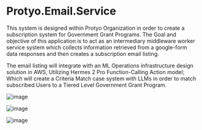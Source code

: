 ﻿# Protyo.Email.Service

This system is designed within Protyo Organization in order to create a subscription system for Government Grant Programs.
The Goal and objective of this application is to act as an intermediary middleware worker service system which collects 
information retrieved from a google-form data responses and then creates a subscription email listing.

The email listing will integrate with an ML Operations infrastructure design solution in AWS, Utilizing Hermes 2 Pro Function-Calling Action model;
Which will create a Criteria Match case system with LLMs in order to match subscribed Users to a Tiered Level Government Grant Program.

![image](https://github.com/RafatKhandaker/Protyo.Email.Service/assets/19369242/2f863abf-8b57-4573-80c8-a37b4a96b5e0)

![image](https://github.com/RafatKhandaker/Protyo.Email.Service/assets/19369242/5d4d7985-b43c-45dd-8581-69aa0fccc52d)

![image](https://github.com/RafatKhandaker/Protyo.Email.Service/assets/19369242/36e91551-2f3d-4a09-8fa2-66e31eb13889)

